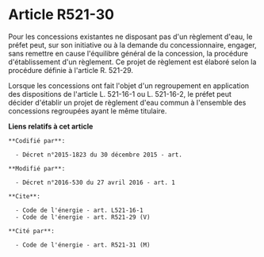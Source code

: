 # Article R521-30

Pour les concessions existantes ne disposant pas d'un règlement d'eau, le préfet peut, sur son initiative ou à la demande du
concessionnaire, engager, sans remettre en cause l'équilibre général de la concession, la procédure d'établissement d'un
règlement. Ce projet de règlement est élaboré selon la procédure définie à l'article R. 521-29. 

Lorsque les concessions ont fait l'objet d'un regroupement en application des dispositions de l'article L. 521-16-1 ou L.
521-16-2, le préfet peut décider d'établir un projet de règlement d'eau commun à l'ensemble des concessions regroupées ayant
le même titulaire.

**Liens relatifs à cet article**

	**Codifié par**:

	  - Décret n°2015-1823 du 30 décembre 2015 - art.

	**Modifié par**:

	  - Décret n°2016-530 du 27 avril 2016 - art. 1

	**Cite**:

	  - Code de l'énergie - art. L521-16-1
	  - Code de l'énergie - art. R521-29 (V)

	**Cité par**:

	  - Code de l'énergie - art. R521-31 (M)
